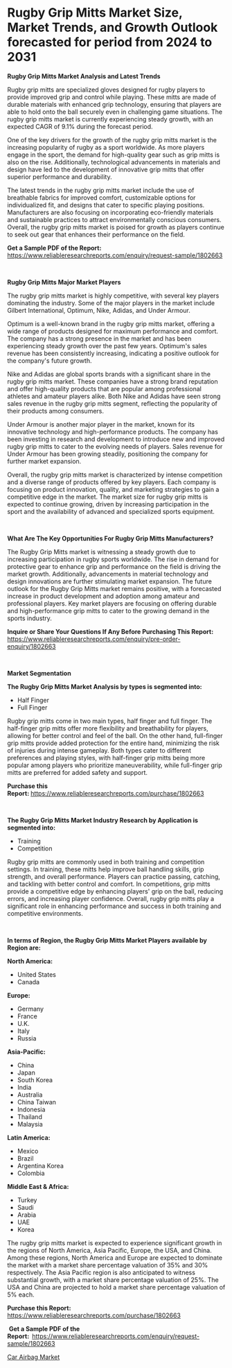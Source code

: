 <p><h1>Rugby Grip Mitts Market Size, Market Trends, and Growth Outlook forecasted for period from 2024 to 2031</h1></p><p><strong>Rugby Grip Mitts Market Analysis and Latest Trends</strong></p>
<p><p>Rugby grip mitts are specialized gloves designed for rugby players to provide improved grip and control while playing. These mitts are made of durable materials with enhanced grip technology, ensuring that players are able to hold onto the ball securely even in challenging game situations. The rugby grip mitts market is currently experiencing steady growth, with an expected CAGR of 9.1% during the forecast period.</p><p>One of the key drivers for the growth of the rugby grip mitts market is the increasing popularity of rugby as a sport worldwide. As more players engage in the sport, the demand for high-quality gear such as grip mitts is also on the rise. Additionally, technological advancements in materials and design have led to the development of innovative grip mitts that offer superior performance and durability.</p><p>The latest trends in the rugby grip mitts market include the use of breathable fabrics for improved comfort, customizable options for individualized fit, and designs that cater to specific playing positions. Manufacturers are also focusing on incorporating eco-friendly materials and sustainable practices to attract environmentally conscious consumers. Overall, the rugby grip mitts market is poised for growth as players continue to seek out gear that enhances their performance on the field.</p></p>
<p><strong>Get a Sample PDF of the Report:&nbsp;</strong> <a href="https://www.reliableresearchreports.com/enquiry/request-sample/1802663">https://www.reliableresearchreports.com/enquiry/request-sample/1802663</a></p>
<p>&nbsp;</p>
<p><strong>Rugby Grip Mitts Major Market Players</strong></p>
<p><p>The rugby grip mitts market is highly competitive, with several key players dominating the industry. Some of the major players in the market include Gilbert International, Optimum, Nike, Adidas, and Under Armour.</p><p>Optimum is a well-known brand in the rugby grip mitts market, offering a wide range of products designed for maximum performance and comfort. The company has a strong presence in the market and has been experiencing steady growth over the past few years. Optimum's sales revenue has been consistently increasing, indicating a positive outlook for the company's future growth.</p><p>Nike and Adidas are global sports brands with a significant share in the rugby grip mitts market. These companies have a strong brand reputation and offer high-quality products that are popular among professional athletes and amateur players alike. Both Nike and Adidas have seen strong sales revenue in the rugby grip mitts segment, reflecting the popularity of their products among consumers.</p><p>Under Armour is another major player in the market, known for its innovative technology and high-performance products. The company has been investing in research and development to introduce new and improved rugby grip mitts to cater to the evolving needs of players. Sales revenue for Under Armour has been growing steadily, positioning the company for further market expansion.</p><p>Overall, the rugby grip mitts market is characterized by intense competition and a diverse range of products offered by key players. Each company is focusing on product innovation, quality, and marketing strategies to gain a competitive edge in the market. The market size for rugby grip mitts is expected to continue growing, driven by increasing participation in the sport and the availability of advanced and specialized sports equipment.</p></p>
<p>&nbsp;</p>
<p><strong>What Are The Key Opportunities For Rugby Grip Mitts Manufacturers?</strong></p>
<p><p>The Rugby Grip Mitts market is witnessing a steady growth due to increasing participation in rugby sports worldwide. The rise in demand for protective gear to enhance grip and performance on the field is driving the market growth. Additionally, advancements in material technology and design innovations are further stimulating market expansion. The future outlook for the Rugby Grip Mitts market remains positive, with a forecasted increase in product development and adoption among amateur and professional players. Key market players are focusing on offering durable and high-performance grip mitts to cater to the growing demand in the sports industry.</p></p>
<p><strong>Inquire or Share Your Questions If Any Before Purchasing This Report:</strong> <a href="https://www.reliableresearchreports.com/enquiry/pre-order-enquiry/1802663">https://www.reliableresearchreports.com/enquiry/pre-order-enquiry/1802663</a></p>
<p>&nbsp;</p>
<p><strong>Market Segmentation</strong></p>
<p><strong>The Rugby Grip Mitts Market Analysis by types is segmented into:</strong></p>
<p><ul><li>Half Finger</li><li>Full Finger</li></ul></p>
<p><p>Rugby grip mitts come in two main types, half finger and full finger. The half-finger grip mitts offer more flexibility and breathability for players, allowing for better control and feel of the ball. On the other hand, full-finger grip mitts provide added protection for the entire hand, minimizing the risk of injuries during intense gameplay. Both types cater to different preferences and playing styles, with half-finger grip mitts being more popular among players who prioritize maneuverability, while full-finger grip mitts are preferred for added safety and support.</p></p>
<p><strong>Purchase this Report:&nbsp;</strong><a href="https://www.reliableresearchreports.com/purchase/1802663">https://www.reliableresearchreports.com/purchase/1802663</a></p>
<p>&nbsp;</p>
<p><strong>The Rugby Grip Mitts Market Industry Research by Application is segmented into:</strong></p>
<p><ul><li>Training</li><li>Competition</li></ul></p>
<p><p>Rugby grip mitts are commonly used in both training and competition settings. In training, these mitts help improve ball handling skills, grip strength, and overall performance. Players can practice passing, catching, and tackling with better control and comfort. In competitions, grip mitts provide a competitive edge by enhancing players' grip on the ball, reducing errors, and increasing player confidence. Overall, rugby grip mitts play a significant role in enhancing performance and success in both training and competitive environments.</p></p>
<p>&nbsp;</p>
<p><strong>In terms of Region, the Rugby Grip Mitts Market Players available by Region are:</strong></p>
<p>
    <p> <strong> North America: </strong>
        <ul>
            <li>United States</li>
            <li>Canada</li>
        </ul>
        </p> 
    <p> <strong> Europe: </strong>
        <ul>
            <li>Germany</li>
            <li>France</li>
            <li>U.K.</li>
            <li>Italy</li>
            <li>Russia</li>
        </ul>
        </p> 
    <p> <strong> Asia-Pacific: </strong>
        <ul>
            <li>China</li>
            <li>Japan</li>
            <li>South Korea</li>
            <li>India</li>
            <li>Australia</li>
            <li>China Taiwan</li>
            <li>Indonesia</li>
            <li>Thailand</li>
            <li>Malaysia</li>
        </ul>
        </p> 
    <p> <strong> Latin America: </strong>
        <ul>
            <li>Mexico</li>
            <li>Brazil</li>
            <li>Argentina Korea</li>
            <li>Colombia</li>
        </ul>
        </p> 
    <p> <strong> Middle East & Africa: </strong>
        <ul>
            <li>Turkey</li>
            <li>Saudi</li>
            <li>Arabia</li>
            <li>UAE</li>
            <li>Korea</li>
        </ul>
    </p>
    </p>
<p><p>The rugby grip mitts market is expected to experience significant growth in the regions of North America, Asia Pacific, Europe, the USA, and China. Among these regions, North America and Europe are expected to dominate the market with a market share percentage valuation of 35% and 30% respectively. The Asia Pacific region is also anticipated to witness substantial growth, with a market share percentage valuation of 25%. The USA and China are projected to hold a market share percentage valuation of 5% each.</p></p>
<p><strong>Purchase this Report: </strong><a href="https://www.reliableresearchreports.com/purchase/1802663">https://www.reliableresearchreports.com/purchase/1802663</a></p>
<p>&nbsp;<strong>Get a Sample PDF of the Report:&nbsp;&nbsp;</strong><a href="https://www.reliableresearchreports.com/enquiry/request-sample/1802663">https://www.reliableresearchreports.com/enquiry/request-sample/1802663</a></p>
<p><strong></strong></p>
<p><p><a href="https://carnation-joke-41f.notion.site/Car-Airbag-Market-Provides-a-Comprehensive-Analysis-Including-a-Macro-Overview-of-the-Market-as-well-3025cf4e314c4b40a6575b6017276a6a">Car Airbag Market</a></p></p>
